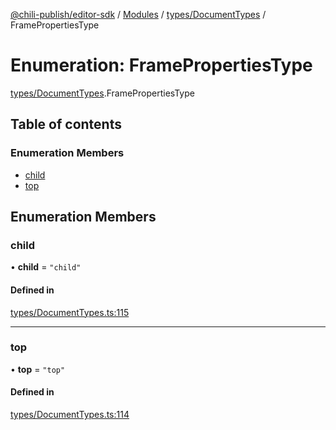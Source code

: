 [@chili-publish/editor-sdk](../README.md) / [Modules](../modules.md) / [types/DocumentTypes](../modules/types_DocumentTypes.md) / FramePropertiesType

# Enumeration: FramePropertiesType

[types/DocumentTypes](../modules/types_DocumentTypes.md).FramePropertiesType

## Table of contents

### Enumeration Members

- [child](types_DocumentTypes.FramePropertiesType.md#child)
- [top](types_DocumentTypes.FramePropertiesType.md#top)

## Enumeration Members

### child

• **child** = ``"child"``

#### Defined in

[types/DocumentTypes.ts:115](https://github.com/chili-publish/editor-sdk/blob/bc89ed1/types/DocumentTypes.ts#L115)

___

### top

• **top** = ``"top"``

#### Defined in

[types/DocumentTypes.ts:114](https://github.com/chili-publish/editor-sdk/blob/bc89ed1/types/DocumentTypes.ts#L114)
